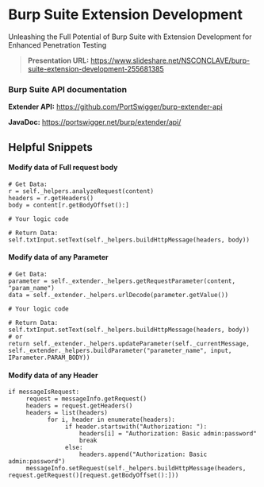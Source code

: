 # Burp Suite Extension Development
Unleashing the Full Potential of Burp Suite with Extension Development for Enhanced Penetration Testing

> **Presentation URL:** https://www.slideshare.net/NSCONCLAVE/burp-suite-extension-development-255681385

### Burp Suite API documentation 
**Extender API:**
https://github.com/PortSwigger/burp-extender-api

**JavaDoc:** 
https://portswigger.net/burp/extender/api/


## Helpful Snippets

#### Modify data of Full request body
```
# Get Data:
r = self._helpers.analyzeRequest(content)
headers = r.getHeaders()
body = content[r.getBodyOffset():] 

# Your logic code

# Return Data:
self.txtInput.setText(self._helpers.buildHttpMessage(headers, body))
```

#### Modify data of any Parameter
```
# Get Data:
parameter = self._extender._helpers.getRequestParameter(content, "param_name")
data = self._extender._helpers.urlDecode(parameter.getValue())

# Your logic code

# Return Data:
self.txtInput.setText(self._helpers.buildHttpMessage(headers, body))
# or
return self._extender._helpers.updateParameter(self._currentMessage, self._extender._helpers.buildParameter("parameter_name", input, IParameter.PARAM_BODY))
```

#### Modify data of any Header
```
if messageIsRequest:
     request = messageInfo.getRequest()
     headers = request.getHeaders()
     headers = list(headers)
           for i, header in enumerate(headers):
                if header.startswith("Authorization: "):
                    headers[i] = "Authorization: Basic admin:password"
                    break
                else:
                    headers.append("Authorization: Basic admin:password")
     messageInfo.setRequest(self._helpers.buildHttpMessage(headers, request.getRequest()[request.getBodyOffset():]))
```


